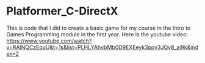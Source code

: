# Platformer_C-DirectX

This is code that I did to create a basic game for my course in the Intro to Games Programming module in the first year.
Here is the youtube video: https://www.youtube.com/watch?v=RAlNQCzEquU&t=1s&list=PLHLYAhvbMb0D9EXEeyk3ppy3JQv8_aj9k&index=2 
